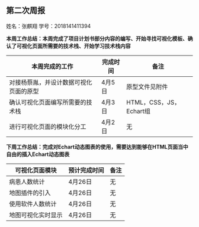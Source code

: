 ## 第二次周报

姓名：张麒翔		学号：2018141411394

**本周工作总结：本周完成了项目计划书部分内容的编写、开始寻找可视化模板、确认了可视化页面所需要的技术栈、开始学习技术栈内容**

| 本周完成的工作                         | 完成时间 | 备注                    |
| -------------------------------------- | -------- | ----------------------- |
| 对接杨蔡胤，并设计数据可视化页面的原型 | 4月5日   | 原型文件见附件          |
| 确认可视化页面编写所需要的技术栈       | 4月3日   | HTML，CSS，JS，Echart组 |
| 进行可视化页面的模块化分工             | 4月2日   | 无                      |

**下周工作总结：完成对Echart动态图表的使用，需要达到能够在HTML页面当中自由的插入Echart动态图表**

| 可视化页面模块     | 预计完成时间 | 备注 |
| ------------------ | ------------ | ---- |
| 病患人数统计       | 4月26日      | 无   |
| 地图插件的引入     | 4月26日      | 无   |
| 使用软件人数统计   | 4月26日      | 无   |
| 地图可视化实时显示 | 4月26日      | 无   |
